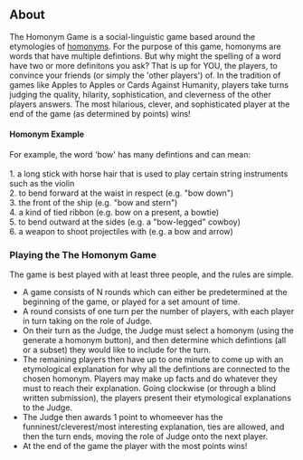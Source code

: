## About
The Homonym Game is a social-linguistic game based around the etymologies of [homonyms](https://en.wikipedia.org/wiki/Homonym). For the purpose of this game, homonyms are words that have multiple defintions. But why might the spelling of a word have two or more definitons you ask? That is up for YOU, the players, to convince your friends (or simply the 'other players') of. In the tradition of games like Apples to Apples or Cards Against Humanity, players take turns judging the quality, hilarity, sophistication, and cleverness of the other players answers. The most hilarious, clever, and sophisticated player at the end of the game (as determined by points) wins! 

#### Homonym Example
For example, the word 'bow' has many defintions and can mean:
<br>
<br>1. a long stick with horse hair that is used to play certain string instruments such as the violin
<br>2. to bend forward at the waist in respect (e.g. "bow down")
<br>3. the front of the ship (e.g. "bow and stern")
<br>4. a kind of tied ribbon (e.g. bow on a present, a bowtie)
<br>5. to bend outward at the sides (e.g. a "bow-legged" cowboy)
<br>6. a weapon to shoot projectiles with (e.g. a bow and arrow)

### Playing the The Homonym Game
The game is best played with at least three people, and the rules are simple.

* A game consists of N rounds which can either be predetermined at the beginning of the game, or played for a set amount of time.
* A round consists of one turn per the number of players, with each player in turn taking on the role of Judge.
* On their turn as the Judge, the Judge must select a homonym (using the generate a homonym button), and then determine which defintions (all or a subset) they would like to include for the turn.
* The remaining players then have up to one minute to come up with an etymological explanation for why all the defintions are connected to the chosen homonym. Players may make up facts and do whatever they must to reach their explanation. Going clockwise (or through a blind written submission), the players present their etymological explanations to the Judge.
* The Judge then awards 1 point to whomeever has the funninest/cleverest/most interesting explanation, ties are allowed, and then the turn ends, moving the role of Judge onto the next player.
* At the end of the game the player with the most points wins!
